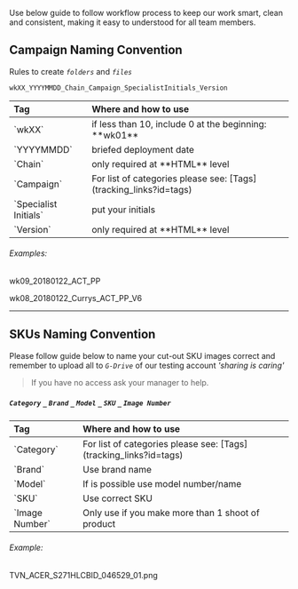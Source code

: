 Use below guide to follow workflow process to keep our work smart, clean and consistent, making it easy to understood for all team members.


## Campaign Naming Convention

Rules to create *`folders`* and *`files`*

`wkXX_YYYYMMDD_Chain_Campaign_SpecialistInitials_Version`

<table class="tweak style">
  <thead>
    <tr>
      <th style="text-align:left">Tag</th>
      <th style="text-align:left">Where and how to use</th>
    </tr>
  </thead>
  <tbody>
    <tr>
      <td style="text-align:left">`wkXX`</td>
      <td style="text-align:left">if less than 10, include 0 at the beginning: **wk01**</td>
    </tr>
    <tr>
      <td style="text-align:left">`YYYYMMDD`</td>
      <td style="text-align:left">briefed deployment date</td>
    </tr>
    <tr>
      <td style="text-align:left">`Chain`</td>
      <td style="text-align:left">only required at **HTML** level</td>
    </tr>
    <tr>
      <td style="text-align:left">`Campaign`</td>
      <td style="text-align:left">For list of categories please see: [Tags](tracking_links?id=tags)</td>
    </tr>
    <tr>
      <td style="text-align:left">`Specialist Initials`</td>
      <td style="text-align:left">put your initials</td>
    </tr>
    <tr>
      <td style="text-align:left">`Version`</td>
      <td style="text-align:left">only required at **HTML** level</td>
    </tr>
  </tbody>
</table>


###### Examples:

<i class="far fa-folder"></i> wk09_20180122_ACT_PP

<i class="far fa-file-code"></i> wk08_20180122_Currys_ACT_PP_V6



- - -



## SKUs Naming Convention

Please follow guide below to name your cut-out SKU images correct and remember to upload all to *`G-Drive`* of our testing account *'sharing is caring'*

> If you have no access ask your manager to help.



##### `Category` `_` `Brand` `_` `Model` `_` `SKU` `_` `Image Number`


<table class="tweak style">
  <thead>
    <tr>
      <th style="text-align:left">Tag</th>
      <th style="text-align:left">Where and how to use</th>
    </tr>
  </thead>
  <tbody>
    <tr>
      <td style="text-align:left">`Category`</td>
      <td style="text-align:left">For list of categories please see: [Tags](tracking_links?id=tags)</td>
    </tr>
    <tr>
      <td style="text-align:left">`Brand`</td>
      <td style="text-align:left">Use brand name</td>
    </tr>
    <tr>
      <td style="text-align:left">`Model`</td>
      <td style="text-align:left">If is possible use model number/name</td>
    </tr>
    <tr>
      <td style="text-align:left">`SKU`</td>
      <td style="text-align:left">Use correct SKU</td>
    </tr>
    <tr>
      <td style="text-align:left">`Image Number`</td>
      <td style="text-align:left">Only use if you make more than 1 shoot of product</td>
    </tr>
  </tbody>
</table>


###### Example:

<i class="far fa-file-image"></i> TVN_ACER_S271HLCBID_046529_01.png
